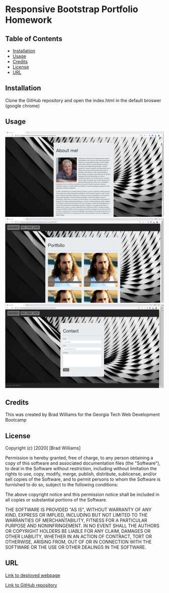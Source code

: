 # Responsive Bootstrap Portfolio Homework

## Table of Contents

* [Installation](#installation)
* [Usage](#usage)
* [Credits](#credits)
* [License](#license)
* [URL](#url)

## Installation

Clone the GitHub repository and open the index.html in the default broswer (google chrome)

## Usage

![Brad William's About Me](./Assets/brad-williams-about.png)
![Brad William's Portfolio](brad-williams-portfolio.png)
![Brad William's About Me](brad-williams-contact.png)

## Credits

This was created by Brad Williams for the Georgia Tech Web Development Bootcamp

## License

Copyright (c) [2020] [Brad Williams]

Permission is hereby granted, free of charge, to any person obtaining a copy of this software and associated documentation files (the "Software"), to deal in the Software without restriction, including without limitation the rights to use, copy, modify, merge, publish, distribute, sublicense, and/or sell copies of the Software, and to permit persons to whom the Software is furnished to do so, subject to the following conditions:

The above copyright notice and this permission notice shall be included in all copies or substantial portions of the Software.

THE SOFTWARE IS PROVIDED "AS IS", WITHOUT WARRANTY OF ANY KIND, EXPRESS OR IMPLIED, INCLUDING BUT NOT LIMITED TO THE WARRANTIES OF MERCHANTABILITY, FITNESS FOR A PARTICULAR PURPOSE AND NONINFRINGEMENT. IN NO EVENT SHALL THE AUTHORS OR COPYRIGHT HOLDERS BE LIABLE FOR ANY CLAIM, DAMAGES OR OTHER LIABILITY, WHETHER IN AN ACTION OF CONTRACT, TORT OR OTHERWISE, ARISING FROM, OUT OF OR IN CONNECTION WITH THE SOFTWARE OR THE USE OR OTHER DEALINGS IN THE SOFTWARE.

## URL

[Link to deployed webpage]()

[Link to GitHub repository]()